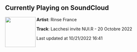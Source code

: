 ## Currently Playing on SoundCloud

[<img align="left" width="100" src="https://i1.sndcdn.com/artworks-1ys7tvD02YhlDmih-iKBvyA-t500x500.jpg">](https://soundcloud.com/rinse_france/lacchesi-invite-nuir-20-octobre-2022)

**Artist**: Rinse France 

**Track**: Lacchesi invite NUI.R - 20 Octobre 2022

Last updated at 10/21/2022 16:41
